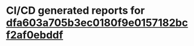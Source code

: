 # CI/CD generated reports for [dfa603a705b3ec0180f9e0157182bcf2af0ebddf](https://github.com/hydephp/develop/commit/dfa603a705b3ec0180f9e0157182bcf2af0ebddf)
